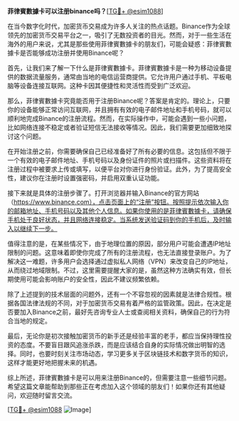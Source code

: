 **菲律賓數據卡可以注册binance吗？**[[TG💪+ @esim1088](https://t.me/s/esim1088)]

在当今数字化时代，加密货币交易成为许多人关注的热点话题。Binance作为全球领先的加密货币交易平台之一，吸引了无数投资者的目光。然而，对于一些生活在海外的用户来说，尤其是那些使用菲律賓數據卡的朋友们，可能会疑惑：菲律賓數據卡是否能够成功注册并使用Binance呢？

首先，让我们来了解一下什么是菲律賓數據卡。菲律賓數據卡是一种为移动设备提供的数据流量服务，通常由当地的电信运营商提供。它允许用户通过手机、平板电脑等设备连接互联网。这种卡因其便捷性和灵活性而受到广泛欢迎。

那么，菲律賓數據卡究竟能否用于注册Binance呢？答案是肯定的。理论上，只要你的设备能够正常访问互联网，并且拥有有效的电子邮件地址和手机号码，就可以顺利地完成Binance的注册流程。然而，在实际操作中，可能会遇到一些小问题，比如网络连接不稳定或者验证短信无法接收等情况。因此，我们需要更加细致地探讨这个问题。

在开始注册之前，你需要确保自己已经准备好了所有必要的信息。这包括但不限于一个有效的电子邮件地址、手机号码以及身份证件的照片或扫描件。这些资料将在注册过程中被要求上传或填写，以便平台对你进行身份验证。此外，为了提高安全性，建议你在注册时设置强密码，并启用双重认证功能。

接下来就是具体的注册步骤了。打开浏览器并输入Binance的官方网站（https://www.binance.com），点击页面上的“注册”按钮。按照提示依次输入你的邮箱地址、手机号码以及其他个人信息。如果你使用的是菲律賓數據卡，请确保手机处于良好状态，并且网络连接稳定。当系统发送验证码到你的手机后，及时输入以继续下一步。

值得注意的是，在某些情况下，由于地理位置的原因，部分用户可能会遭遇IP地址限制的问题。这意味着即使你完成了所有的注册流程，也无法直接登录账户。为了解决这一难题，许多用户会选择通过虚拟私人网络（VPN）来改变自己的IP地址，从而绕过地域限制。不过，这里需要提醒大家的是，虽然这种方法确实有效，但长期使用可能会影响账户的安全性，因此不建议频繁依赖。

除了上述提到的技术层面的问题外，还有一个不容忽视的因素就是法律合规性。根据各国法律法规的不同，对于加密货币交易有着严格的监管政策。因此，在决定是否要加入Binance之前，最好先咨询专业人士或查阅相关资料，确保自己的行为符合当地的规定。

最后，无论你是初次接触加密货币的新手还是经验丰富的老手，都应当保持理性投资的态度。不要盲目跟风追涨杀跌，而是应该结合自身的实际情况做出明智的选择。同时，也要时刻关注市场动态，学习更多关于区块链技术和数字货币的知识，这样才能更好地把握未来的机遇。

综上所述，菲律賓數據卡是可以用来注册Binance的，但需要注意一些细节问题。希望这篇文章能帮助到那些正在考虑加入这个领域的朋友们！如果你还有其他疑问，欢迎随时留言交流。

[[TG💪+ @esim1088](https://t.me/s/esim1088) ![Image](https://i.postimg.cc/4NQfJmqS/Snipaste-2025-05-13-00-14-12.png)]